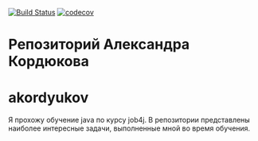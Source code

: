 ﻿[![Build Status](https://travis-ci.org/Layton85/akordyukov.svg?branch=master)](https://travis-ci.org/Layton85/akordyukov)
[![codecov](https://codecov.io/gh/Layton85/akordyukov/branch/master/graph/badge.svg)](https://codecov.io/gh/Layton85/akordyukov)

# Репозиторий Александра Кордюкова
# akordyukov
Я прохожу обучение java по курсу job4j.
В репозитории представлены наиболее интересные задачи, выполненные мной во время обучения.